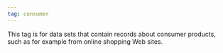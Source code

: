 ```yaml
---
tag: consumer
---
```


This tag is for data sets that contain records about consumer products, such as for example from online shopping Web sites.
